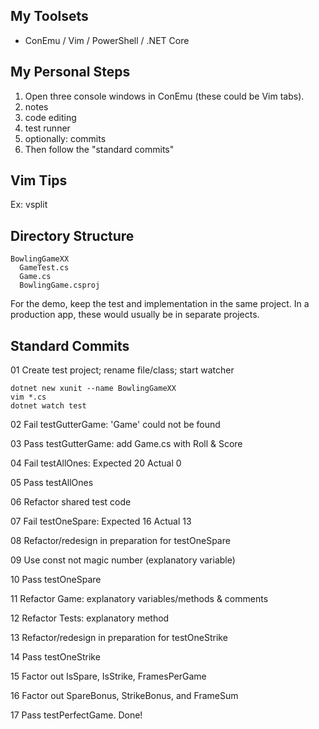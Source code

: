 
## My Toolsets

* ConEmu / Vim / PowerShell / .NET Core

## My Personal Steps

1. Open three console windows in ConEmu (these could be Vim tabs).
  1. notes
  2. code editing
  3. test runner
  4. optionally: commits
2. Then follow the "standard commits"

## Vim Tips

Ex:
vsplit

## Directory Structure

    BowlingGameXX
      GameTest.cs
      Game.cs
      BowlingGame.csproj

For the demo, keep the test and implementation in the same project.
In a production app, these would usually be in separate projects.

## Standard Commits

01 Create test project; rename file/class; start watcher

    dotnet new xunit --name BowlingGameXX
    vim *.cs
    dotnet watch test

02 Fail testGutterGame: 'Game' could not be found

03 Pass testGutterGame: add Game.cs with Roll & Score

04 Fail testAllOnes: Expected 20 Actual 0

05 Pass testAllOnes

06 Refactor shared test code

07 Fail testOneSpare: Expected 16 Actual 13

08 Refactor/redesign in preparation for testOneSpare

09 Use const not magic number (explanatory variable)

10 Pass testOneSpare

11 Refactor Game: explanatory variables/methods & comments

12 Refactor Tests: explanatory method

13 Refactor/redesign in preparation for testOneStrike

14 Pass testOneStrike

15 Factor out IsSpare, IsStrike, FramesPerGame

16 Factor out SpareBonus, StrikeBonus, and FrameSum

17 Pass testPerfectGame. Done!

